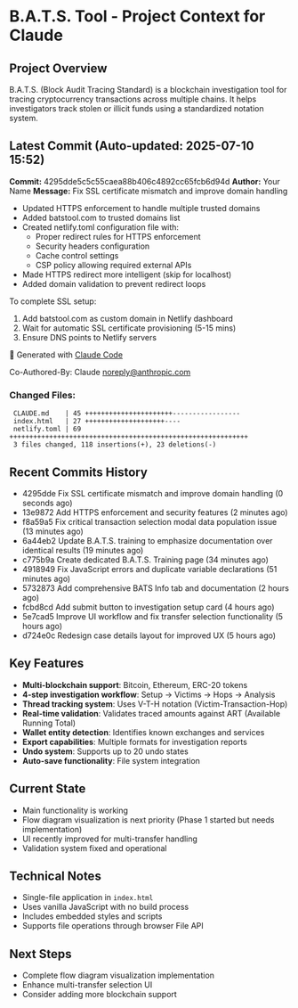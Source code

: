 # B.A.T.S. Tool - Project Context for Claude

## Project Overview
B.A.T.S. (Block Audit Tracing Standard) is a blockchain investigation tool for tracing cryptocurrency transactions across multiple chains. It helps investigators track stolen or illicit funds using a standardized notation system.

## Latest Commit (Auto-updated: 2025-07-10 15:52)

**Commit:** 4295dde5c5c55caea88b406c4892cc65fcb6d94d
**Author:** Your Name
**Message:** Fix SSL certificate mismatch and improve domain handling

- Updated HTTPS enforcement to handle multiple trusted domains
- Added batstool.com to trusted domains list
- Created netlify.toml configuration file with:
  - Proper redirect rules for HTTPS enforcement
  - Security headers configuration
  - Cache control settings
  - CSP policy allowing required external APIs
- Made HTTPS redirect more intelligent (skip for localhost)
- Added domain validation to prevent redirect loops

To complete SSL setup:
1. Add batstool.com as custom domain in Netlify dashboard
2. Wait for automatic SSL certificate provisioning (5-15 mins)
3. Ensure DNS points to Netlify servers

🤖 Generated with [Claude Code](https://claude.ai/code)

Co-Authored-By: Claude <noreply@anthropic.com>

### Changed Files:
```
 CLAUDE.md    | 45 ++++++++++++++++++++++-----------------
 index.html   | 27 ++++++++++++++++++++----
 netlify.toml | 69 ++++++++++++++++++++++++++++++++++++++++++++++++++++++++++++
 3 files changed, 118 insertions(+), 23 deletions(-)
```

## Recent Commits History

- 4295dde Fix SSL certificate mismatch and improve domain handling (0 seconds ago)
- 13e9872 Add HTTPS enforcement and security features (2 minutes ago)
- f8a59a5 Fix critical transaction selection modal data population issue (13 minutes ago)
- 6a44eb2 Update B.A.T.S. training to emphasize documentation over identical results (19 minutes ago)
- c775b9a Create dedicated B.A.T.S. Training page (34 minutes ago)
- 4918949 Fix JavaScript errors and duplicate variable declarations (51 minutes ago)
- 5732873 Add comprehensive BATS Info tab and documentation (2 hours ago)
- fcbd8cd Add submit button to investigation setup card (4 hours ago)
- 5e7cad5 Improve UI workflow and fix transfer selection functionality (5 hours ago)
- d724e0c Redesign case details layout for improved UX (5 hours ago)

## Key Features
- **Multi-blockchain support**: Bitcoin, Ethereum, ERC-20 tokens
- **4-step investigation workflow**: Setup → Victims → Hops → Analysis
- **Thread tracking system**: Uses V-T-H notation (Victim-Transaction-Hop)
- **Real-time validation**: Validates traced amounts against ART (Available Running Total)
- **Wallet entity detection**: Identifies known exchanges and services
- **Export capabilities**: Multiple formats for investigation reports
- **Undo system**: Supports up to 20 undo states
- **Auto-save functionality**: File system integration

## Current State
- Main functionality is working
- Flow diagram visualization is next priority (Phase 1 started but needs implementation)
- UI recently improved for multi-transfer handling
- Validation system fixed and operational

## Technical Notes
- Single-file application in `index.html`
- Uses vanilla JavaScript with no build process
- Includes embedded styles and scripts
- Supports file operations through browser File API

## Next Steps
- Complete flow diagram visualization implementation
- Enhance multi-transfer selection UI
- Consider adding more blockchain support
